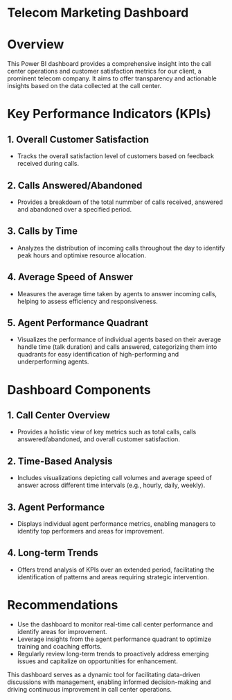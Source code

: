 # Telecom Marketing Dashboard
# Overview
This Power BI dashboard provides a comprehensive insight into the call center operations and customer satisfaction metrics for our client, a prominent telecom company. It aims to offer transparency and actionable insights based on the data collected at the call center.
# Key Performance Indicators (KPIs)
## 1. Overall Customer Satisfaction
- Tracks the overall satisfaction level of customers based on feedback received during calls.
## 2. Calls Answered/Abandoned
- Provides a breakdown of the total nummber of calls received, answered and abandoned over a specified period.
## 3. Calls by Time
- Analyzes the distribution of incoming calls throughout the day to identify peak hours and optimixe resource allocation.
## 4. Average Speed of Answer
- Measures the average time taken by agents to answer incoming calls, helping to assess efficiency and responsiveness.
## 5. Agent Performance Quadrant
- Visualizes the performance of individual agents based on their average handle time (talk duration) and calls answered, categorizing them into quadrants for easy identification of high-performing and underperforming agents.

# Dashboard Components
## 1. Call Center Overview
- Provides a holistic view of key metrics such as total calls, calls answered/abandoned, and overall customer satisfaction.
## 2. Time-Based Analysis
- Includes visualizations depicting call volumes and average speed of answer across different time intervals (e.g., hourly, daily, weekly).
## 3. Agent Performance
- Displays individual agent performance metrics, enabling managers to identify top performers and areas for improvement.
## 4. Long-term Trends
- Offers trend analysis of KPIs over an extended period, facilitating the identification of patterns and areas requiring strategic intervention.

# Recommendations
- Use the dashboard to monitor real-time call center performance and identify areas for improvement.
- Leverage insights from the agent performance quadrant to optimize training and coaching efforts.
- Regularly review long-term trends to proactively address emerging issues and capitalize on opportunities for enhancement.

This dashboard serves as a dynamic tool for facilitating data-driven discussions with management, enabling informed decision-making and driving continuous improvement in call center operations.
